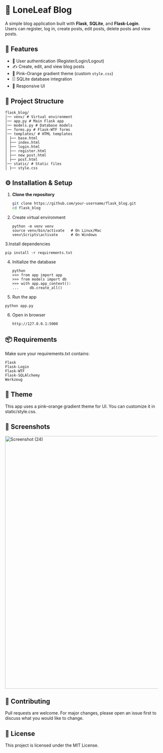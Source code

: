 # 📝 LoneLeaf Blog

A simple blog application built with **Flask**, **SQLite**, and **Flask-Login**.  
Users can register, log in, create posts, edit posts, delete posts and view posts.  

## 🚀 Features
- 🔐 User authentication (Register/Login/Logout)  
- ✍️ Create, edit, and view blog posts  
- 🎨 Pink–Orange gradient theme (custom `style.css`)  
- 🗄️ SQLite database integration  
- 📱 Responsive UI  

## 📂 Project Structure
```
flask_blog/
│── venv/ # Virtual environment
│── app.py # Main Flask app
│── models.py # Database models
│── forms.py # Flask-WTF forms
│── templates/ # HTML templates
│ ├── base.html
│ ├── index.html
│ ├── login.html
│ ├── register.html
│ ├── new_post.html
│ ├── post.html
│── static/ # Static files
│ ├── style.css
```
## ⚙️ Installation & Setup

1. **Clone the repository**
   ```bash
   git clone https://github.com/your-username/flask_blog.git
   cd flask_blog
   ```
2. Create virtual environment
   ```
   python -m venv venv
   source venv/bin/activate   # On Linux/Mac
   venv\Scripts\activate      # On Windows
   ```
3.Install dependencies
   ```
   pip install -r requirements.txt

   ```
4. Initialize the database
   ```
   python
   >>> from app import app
   >>> from models import db
   >>> with app.app_context():
   ...     db.create_all()

   ```
 5. Run the app
   ```
   python app.py

   ```
6. Open in browser
   ```
   http://127.0.0.1:5000
   ```
## 📦 Requirements

Make sure your requirements.txt contains:
   ```
   Flask
   Flask-Login
   Flask-WTF
   Flask-SQLAlchemy
   Werkzeug
   ```
## 🎨 Theme

This app uses a pink–orange gradient theme for UI.
You can customize it in static/style.css.

## 📸 Screenshots

<img width="1906" height="829" alt="Screenshot (24)" src="https://github.com/user-attachments/assets/b6c03f01-5a81-4086-994b-e5fe9499c2fd" />


## 🤝 Contributing

Pull requests are welcome. For major changes, please open an issue first
to discuss what you would like to change.

## 📜 License

This project is licensed under the MIT License.

